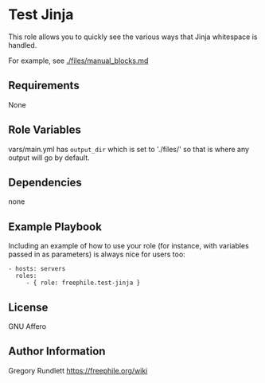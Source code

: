 Test Jinja
=========

This role allows you to quickly see the various ways that Jinja whitespace is handled.

For example, see [./files/manual_blocks.md](./files/manual_blocks.md)

Requirements
------------

None

Role Variables
--------------

vars/main.yml has `output_dir` which is set to './files/' so that is where any output will go by default.

Dependencies
------------

none

Example Playbook
----------------

Including an example of how to use your role (for instance, with variables passed in as parameters) is always nice for users too:

    - hosts: servers
      roles:
         - { role: freephile.test-jinja }

License
-------

GNU Affero

Author Information
------------------

Gregory Rundlett https://freephile.org/wiki
